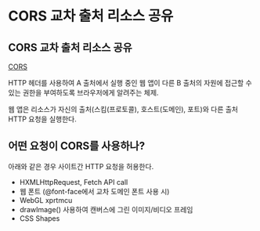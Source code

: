 # CORS 교차 출처 리소스 공유
## CORS 교차 출처 리소스 공유
[CORS](https://developer.mozilla.org/ko/docs/Web/HTTP/CORS)


HTTP 헤더를 사용하여 A 출처에서 실행 중인 웹 앱이 다른 B 출처의 자원에 접근할 수 있는 권한을 부여하도록 브라우저에게 알려주는 체제.

웹 앱은 리소스가 자신의 출처(스킴(프로토콜), 호스트(도메인), 포트)와 다른 출처 HTTP 요청을 실행한다.

## 어떤 요청이 CORS를 사용하나?
아래와 같은 경우 사이트간 HTTP 요청을 허용한다.  

* HXMLHttpRequest, Fetch API call
* 웹 폰트 (@font-face에서 교차 도메인 폰트 사용 시)
* WebGL xprtmcu
* drawImage() 사용하여 캔버스에 그린 이미지/비디오 프레임
* CSS Shapes
